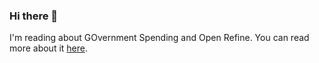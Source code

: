 ### Hi there 👋 
I'm reading about GOvernment Spending and Open Refine. 
You can read more about it [here](https://github.com/elahmo/us-governmental-spendings/blob/master/README.md).

<!--
**KateMartin42/KateMartin42** is a ✨ _special_ ✨ repository because its `README.md` (this file) appears on your GitHub profile.
###I'm reading Tweets of Congress 
###You can find it at https://github.com/alexlitel/congresstweets/tree/master
